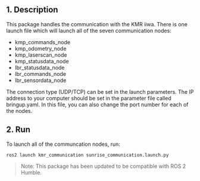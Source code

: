 ## 1. Description

This package handles the communication with the KMR iiwa. 
There is one launch file which will launch all of the seven communication nodes: 
- kmp_commands_node
- kmp_odometry_node
- kmp_laserscan_node
- kmp_statusdata_node
- lbr_statusdata_node
- lbr_commands_node
- lbr_sensordata_node

The connection type (UDP/TCP) can be set in the launch parameters. 
The IP address to your computer should be set in the parameter file called bringup.yaml. 
In this file, you can also change the port number for each of the nodes. 


## 2. Run
To launch all of the communcation nodes, run: 
```
ros2 launch kmr_communication sunrise_communication.launch.py 
```

> Note: This package has been updated to be compatible with ROS 2 Humble.
